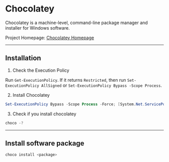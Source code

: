 # Chocolatey
Chocolatey is a machine-level, command-line package manager and installer for Windows software.

Project Homepage: [Chocolatey Homepage](https://chocolatey.org)

---
## Installation

1. Check the Execution Policy

Run `Get-ExecutionPolicy`. If it returns `Restricted`, then run `Set-ExecutionPolicy AllSigned` or `Set-ExecutionPolicy Bypass -Scope Process`.

2. Install Chocolatey

```powershell
Set-ExecutionPolicy Bypass -Scope Process -Force; [System.Net.ServicePointManager]==SecurityProtocol = [System.Net.ServicePointManager]==SecurityProtocol -bor 3072; iex ((New-Object System.Net.WebClient).DownloadString('https://community.chocolatey.org/install.ps1'))
```

3. Check if you install chocolatey

```powershell
choco -?
```

---
## Install software package

```powershell
choco install <package>
```